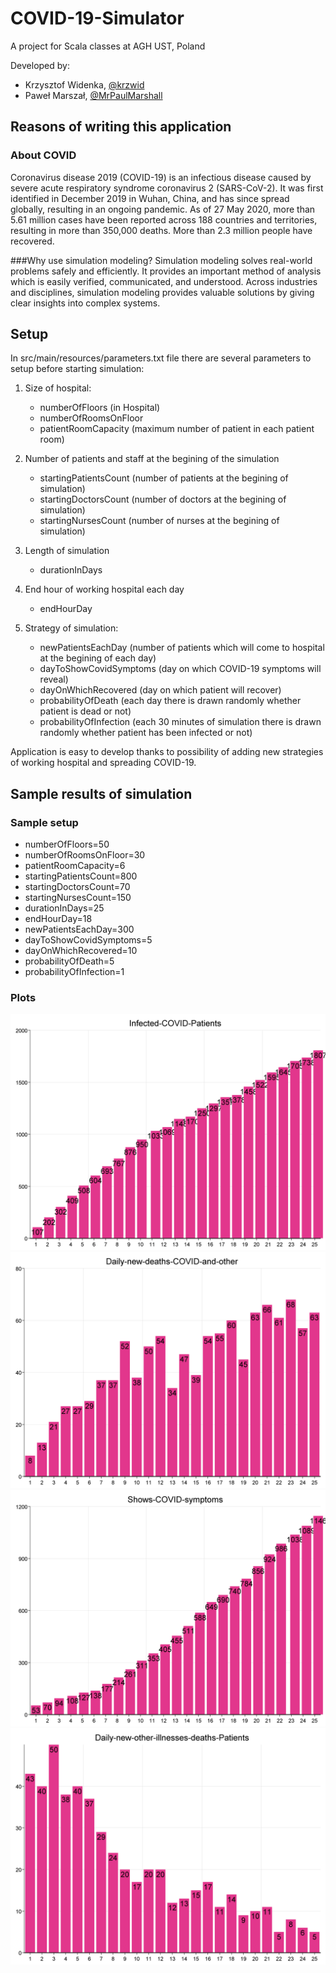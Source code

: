 # COVID-19-Simulator
A project for Scala classes at AGH UST, Poland

Developed by:
- Krzysztof Widenka, [@krzwid](https://github.com/krzwid)
- Paweł Marszał, [@MrPaulMarshall](https://github.com/MrPaulMarshall)

## Reasons of writing this application

### About COVID
Coronavirus disease 2019 (COVID-19) is an infectious disease caused by severe acute respiratory syndrome coronavirus 2 (SARS-CoV-2). It was first identified in December 2019 in Wuhan, China, and has since spread globally, resulting in an ongoing pandemic. As of 27 May 2020, more than 5.61 million cases have been reported across 188 countries and territories, resulting in more than 350,000 deaths. More than 2.3 million people have recovered.

###Why use simulation modeling?
Simulation modeling solves real-world problems safely and efficiently. It provides an important method of analysis which is easily verified, communicated, and understood. Across industries and disciplines, simulation modeling provides valuable solutions by giving clear insights into complex systems.

## Setup
In src/main/resources/parameters.txt file there are several parameters to setup before starting simulation:
1. Size of hospital:
    - numberOfFloors (in Hospital)
    - numberOfRoomsOnFloor
    - patientRoomCapacity (maximum number of patient in each patient room)

2. Number of patients and staff at the begining of the simulation
    - startingPatientsCount (number of patients at the begining of simulation)
    - startingDoctorsCount (number of doctors at the begining of simulation)
    - startingNursesCount (number of nurses at the begining of simulation)

3. Length of simulation
    - durationInDays 

4. End hour of working hospital each day
    - endHourDay

5. Strategy of simulation:
    - newPatientsEachDay (number of patients which will come to hospital at the begining of each day)
    - dayToShowCovidSymptoms (day on which COVID-19 symptoms will reveal)
    - dayOnWhichRecovered (day on which patient will recover)
    - probabilityOfDeath (each day there is drawn randomly whether patient is dead or not)
    - probabilityOfInfection (each 30 minutes of simulation there is drawn randomly whether patient has been infected or not)

Application is easy to develop thanks to possibility of adding new strategies of working hospital and spreading COVID-19.
 
## Sample results of simulation 

### Sample setup
- numberOfFloors=50
- numberOfRoomsOnFloor=30
- patientRoomCapacity=6
- startingPatientsCount=800
- startingDoctorsCount=70
- startingNursesCount=150
- durationInDays=25
- endHourDay=18
- newPatientsEachDay=300
- dayToShowCovidSymptoms=5
- dayOnWhichRecovered=10
- probabilityOfDeath=5
- probabilityOfInfection=1

### Plots
![Infected-COVID-Patients](./results/Infected-COVID-Patients.png)
![Daily-new-deaths-COVID-and-other](./results/Daily-new-deaths-COVID-and-other.png)
![Shows-COVID-symptoms](./results/Shows-COVID-symptoms.png)
![Daily-new-other-illnesses-deaths-Patients](./results/Daily-new-other-illnesses-deaths-Patients.png)